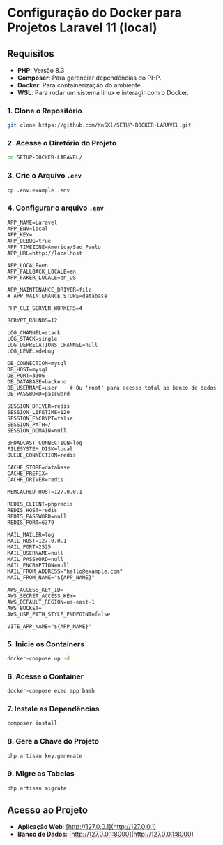
# Configuração do Docker para Projetos Laravel 11 (local)

## Requisitos

- **PHP**: Versão 8.3
- **Composer**: Para gerenciar dependências do PHP.
- **Docker**: Para containerização do ambiente.
- **WSL**: Para rodar um sistema linux e interagir com o Docker.

### 1. Clone o Repositório
```sh
git clone https://github.com/KnSXl/SETUP-DOCKER-LARAVEL.git
```

### 2. Acesse o Diretório do Projeto
```sh
cd SETUP-DOCKER-LARAVEL/
```

### 3. Crie o Arquivo `.env`
```sh
cp .env.example .env
```

### 4. Configurar o arquivo `.env`
```
APP_NAME=Laravel
APP_ENV=local
APP_KEY=
APP_DEBUG=true
APP_TIMEZONE=America/Sao_Paulo
APP_URL=http://localhost

APP_LOCALE=en
APP_FALLBACK_LOCALE=en
APP_FAKER_LOCALE=en_US

APP_MAINTENANCE_DRIVER=file
# APP_MAINTENANCE_STORE=database

PHP_CLI_SERVER_WORKERS=4

BCRYPT_ROUNDS=12

LOG_CHANNEL=stack
LOG_STACK=single
LOG_DEPRECATIONS_CHANNEL=null
LOG_LEVEL=debug

DB_CONNECTION=mysql
DB_HOST=mysql
DB_PORT=3306
DB_DATABASE=backend
DB_USERNAME=user    # Ou 'root' para acesso total ao banco de dados
DB_PASSWORD=password

SESSION_DRIVER=redis
SESSION_LIFETIME=120
SESSION_ENCRYPT=false
SESSION_PATH=/
SESSION_DOMAIN=null

BROADCAST_CONNECTION=log
FILESYSTEM_DISK=local
QUEUE_CONNECTION=redis

CACHE_STORE=database
CACHE_PREFIX=
CACHE_DRIVER=redis

MEMCACHED_HOST=127.0.0.1

REDIS_CLIENT=phpredis
REDIS_HOST=redis
REDIS_PASSWORD=null
REDIS_PORT=6379

MAIL_MAILER=log
MAIL_HOST=127.0.0.1
MAIL_PORT=2525
MAIL_USERNAME=null
MAIL_PASSWORD=null
MAIL_ENCRYPTION=null
MAIL_FROM_ADDRESS="hello@example.com"
MAIL_FROM_NAME="${APP_NAME}"

AWS_ACCESS_KEY_ID=
AWS_SECRET_ACCESS_KEY=
AWS_DEFAULT_REGION=us-east-1
AWS_BUCKET=
AWS_USE_PATH_STYLE_ENDPOINT=false

VITE_APP_NAME="${APP_NAME}"
```

### 5. Inicie os Containers
```sh
docker-compose up -d
```

### 6. Acesse o Container
```sh
docker-compose exec app bash
```

### 7. Instale as Dependências
```sh
composer install
```

### 8. Gere a Chave do Projeto
```sh
php artisan key:generate
```

### 9. Migre as Tabelas
```sh
php artisan migrate
```

## Acesso ao Projeto

- **Aplicação Web**: [http://127.0.0.1](http://127.0.0.1)
- **Banco de Dados**: [http://127.0.0.1:8000](http://127.0.0.1:8000)
